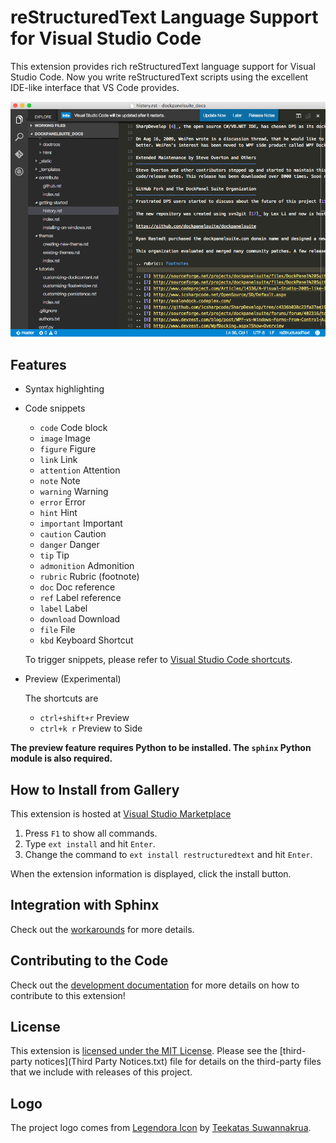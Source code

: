 # reStructuredText Language Support for Visual Studio Code

This extension provides rich reStructuredText language support for Visual Studio Code.
Now you write reStructuredText scripts using the excellent IDE-like interface
that VS Code provides.

![reStructuredText in Visual Studio Code](images/vscode.png)

## Features

- Syntax highlighting
- Code snippets
  - `code`  			Code block
  - `image` 			Image
  - `figure`            Figure
  - `link`  			Link
  - `attention` 		Attention
  - `note`				Note
  - `warning`			Warning
  - `error`				Error
  - `hint`				Hint
  - `important`			Important
  - `caution`			Caution
  - `danger`			Danger
  - `tip`				Tip
  - `admonition` 		Admonition
  - `rubric`			Rubric (footnote)
  - `doc`               Doc reference
  - `ref`               Label reference
  - `label`			Label
  - `download` 		Download
  - `file`				File
  - `kbd`				Keyboard Shortcut

  To trigger snippets, please refer to [Visual Studio Code shortcuts](https://code.visualstudio.com/docs/customization/keybindings).
  
- Preview (Experimental)

  The shortcuts are

  - `ctrl+shift+r`      Preview
  - `ctrl+k r`          Preview to Side

**The preview feature requires Python to be installed. The `sphinx` Python module is also required.**

## How to Install from Gallery

This extension is hosted at [Visual Studio Marketplace](https://marketplace.visualstudio.com/items/lextudio.restructuredtext)

1. Press `F1` to show all commands.
2. Type `ext install` and hit `Enter`.
3. Change the command to `ext install restructuredtext` and hit `Enter`.

When the extension information is displayed, click the install button.

## Integration with Sphinx

Check out the [workarounds](docs/sphinx.md) for more details.

## Contributing to the Code

Check out the [development documentation](docs/development.md) for more details
on how to contribute to this extension!

## License

This extension is [licensed under the MIT License](LICENSE.txt).  Please see the
[third-party notices](Third Party Notices.txt) file for details on the third-party
files that we include with releases of this project.

## Logo
The project logo comes from [Legendora Icon](http://raindropmemory.deviantart.com/art/Legendora-Icon-Set-118999011) by [Teekatas Suwannakrua](http://raindropmemory.deviantart.com/).
